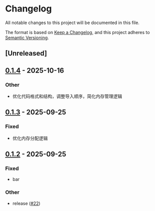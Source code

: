 # Changelog

All notable changes to this project will be documented in this file.

The format is based on [Keep a Changelog](https://keepachangelog.com/en/1.0.0/),
and this project adheres to [Semantic Versioning](https://semver.org/spec/v2.0.0.html).

## [Unreleased]

## [0.1.4](https://github.com/drivercraft/rdrive/compare/rdif-pcie-v0.1.3...rdif-pcie-v0.1.4) - 2025-10-16

### Other

- 优化代码格式和结构，调整导入顺序，简化内存管理逻辑

## [0.1.3](https://github.com/drivercraft/rdrive/compare/rdif-pcie-v0.1.2...rdif-pcie-v0.1.3) - 2025-09-25

### Fixed

- 优化内存分配逻辑

## [0.1.2](https://github.com/drivercraft/rdrive/compare/rdif-pcie-v0.1.1...rdif-pcie-v0.1.2) - 2025-09-25

### Fixed

- bar

### Other

- release ([#22](https://github.com/drivercraft/rdrive/pull/22))

